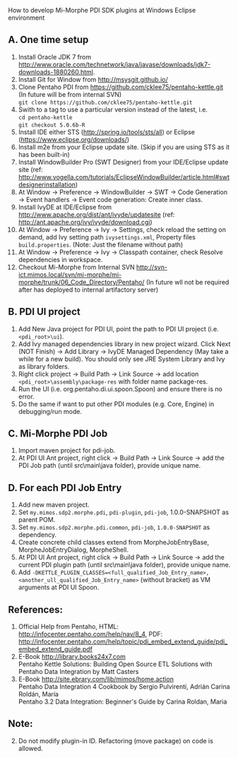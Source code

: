 How to develop Mi-Morphe PDI SDK plugins at Windows Eclipse environment

A. One time setup
----------------
1. Install Oracle JDK 7 from http://www.oracle.com/technetwork/java/javase/downloads/jdk7-downloads-1880260.html.
2. Install Git for Window from http://msysgit.github.io/
2. Clone Pentaho PDI from https://github.com/cklee75/pentaho-kettle.git (In future will be from internal SVN)  
  `git clone https://github.com/cklee75/pentaho-kettle.git`
3. Swith to a tag to use a particular version instead of the latest, i.e.  
  `cd pentaho-kettle`  
  `git checkout 5.0.6b-R`
2. Install IDE either STS (http://spring.io/tools/sts/all) or Eclipse (https://www.eclipse.org/downloads/)
3. Install m2e from your Eclipse update site. (Skip if you are using STS as it has been built-in)
3. Install WindowBuilder Pro (SWT Designer) from your IDE/Eclipse update site (ref: http://www.vogella.com/tutorials/EclipseWindowBuilder/article.html#swtdesignerinstallation)
4. At Window -> Preference -> WindowBuilder -> SWT -> Code Generation -> Event handlers -> Event code generation: Create inner class.
4. Install IvyDE at IDE/Eclipse from http://www.apache.org/dist/ant/ivyde/updatesite (ref: http://ant.apache.org/ivy/ivyde/download.cgi)
4. At Window -> Preference -> Ivy -> Settings, check reload the setting on demand, add Ivy setting path `ivysettings.xml`, Property files `build.properties`. (Note: Just the filename without path)
5. At Window -> Preference -> Ivy -> Classpath container, check Resolve dependencies in workspace.
4. Checkout Mi-Morphe from Internal SVN http://svn-ict.mimos.local/svn/mi-morphe/mi-morphe/trunk/06_Code_Directory/Pentaho/ (In future wll not be required after has deployed to internal artifactory server)

B. PDI UI project
---
1. Add New Java project for PDI UI, point the path to PDI UI project (i.e. `<pdi_root>\ui`).
2. Add Ivy managed dependencies library in new project wizard. Click Next (NOT Finish) -> Add Library -> IvyDE Managed Dependency (May take a while for a new build). You should only see JRE System Library and Ivy as library folders.
4. Right click project -> Build Path -> Link Source -> add location `<pdi_root>\assembly\package-res` with folder name package-res.
4. Run the UI (i.e. org.pentaho.di.ui.spoon.Spoon) and ensure there is no error. 
3. Do the same if want to put other PDI modules (e.g. Core, Engine) in debugging/run mode.

C. Mi-Morphe PDI Job
---
1. Import maven project for pdi-job.
2. At PDI UI Ant project, right click -> Build Path -> Link Source -> add the PDI Job path (until src\main\java folder), provide unique name.

D. For each PDI Job Entry
-----
1. Add new maven project.
2. Set `my.mimos.sdp2.morphe.pdi`, `pdi-plugin`, `pdi-job`, 1.0.0-SNAPSHOT as parent POM.
3. Set `my.mimos.sdp2.morphe.pdi.common`, `pdi-job`, `1.0.0-SNAPSHOT` as dependency.
3. Create concrete child classes extend from MorpheJobEntryBase, MorpheJobEntryDialog, MorpheShell.
4. At PDI UI Ant project, right click -> Build Path -> Link Source -> add the current PDI plugin path (until src\main\java folder), provide unique name.
5. Add `-DKETTLE_PLUGIN_CLASSES=<full_qualified_Job_Entry_name>,<another_ull_qualified_Job_Entry_name>` (without bracket) as VM arguments at PDI UI Spoon.


References:
---
1. Official Help from Pentaho, HTML: http://infocenter.pentaho.com/help/nav/8_4, PDF: http://infocenter.pentaho.com/help/topic/pdi_embed_extend_guide/pdi_embed_extend_guide.pdf
2. E-Book http://library.books24x7.com  
  Pentaho Kettle Solutions: Building Open Source ETL Solutions with Pentaho Data Integration by  Matt Casters
3. E-Book http://site.ebrary.com/lib/mimos/home.action  
  Pentaho Data Integration 4 Cookbook by Sergio Pulvirenti, Adrián Carina Roldán, María  
  Pentaho 3.2 Data Integration: Beginner's Guide by Carina Roldan, Maria

Note:
---
2. Do not modify plugin-in ID. Refactoring (move package) on code is allowed.


